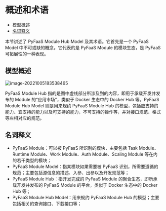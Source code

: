 # 概述和术语

- [模型概述](#模型概述)
- [名词释义](#名词释义)

本节讲述了 PyFaaS Module Hub Model 及其术语。它首先是一个 PyFaaS Model 中不可或缺的概念，它代表的是 PyFaaS Module 的模块生态，是 PyFaaS 可拓展性的一种表现。

## 模型概述

![image-20221005183538465](https://www.images.wiki/bDgC5lj56v1A7y6ZjgDh)

PyFaaS Module Hub 指的是图中虚线部分所涉及到的内容，即用于承载开发并发布的 Module 的“应用市场”，类似于 Docker 生态中的 Docker Hub 等。PyFaaS Module Hub Model 则是用来规约 PyFaaS Module Hub 的模型，包括应支持的能力、宜支持的能力以及可支持的能力，不可支持的操作等，并对接口规范、格式等左相对应的规范。


## 名词释义 

- PyFaaS Module：可以被 PyFaaS 所识别的模块，主要包括 Task Module、Runtime Module、Work Module、Auth Module、Scaling Module 等在内的若干类型的模块；
- PyFaaS Module Model：指某模块如果需要被 PyFaaS 识别，所需要遵循的规范；主要包括源信息的描述、入参、出参以及开发规范等；
- PyFaaS Module Hub：指开发完成的 PyFaaS Module 的聚合生态，即所承载开发并发布的 PyFaaS Module 的平台，类似于 Docker 生态中的 Docker Hub 等；
- PyFaaS Module Hub Model：用来规约 PyFaaS Module Hub 的模型；主要包括相关的查询接口、下载接口等；